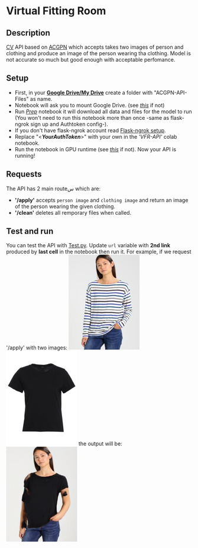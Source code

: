 # Virtual Fitting Room

## Description
[CV](https://www.ibm.com/eg-en/topics/computer-vision) API based on [ACGPN](https://github.com/levindabhi/ACGPN) which accepts takes two images of person and clothing and produce an image of the person wearing tha clothing. Model is not accurate so much but good enough with acceptable perfomance.

## Setup
- First, in your **[Google Drive/My Drive](https://drive.google.com/drive/my-drive)** create a folder with "ACGPN-API-Files" as name.
- Notebook will ask you to mount Google Drive. (see *[this](https://github.com/MahmoudHussienMohamed/Flask-APIs#google-drive)* if not)
- Run *[Prep](https://github.com/MahmoudHussienMohamed/Flask-APIs/blob/main/Flask-ngrok-APIs-VirtualFittingRoomAPI/Prep.ipynb)* notebook it will download all data and files for the model to run (You won't need to run this notebook more than once -same as flask-ngrok sign up and Authtoken config-).
- If you don't have flask-ngrok account read [Flask-ngrok setup](https://github.com/MahmoudHussienMohamed/Flask-APIs#flask-ngrok-setup).
- Replace "\<***YourAuthToken***\>" with your own in the *'VFR-API'* colab notebook.
- Run the notebook in GPU runtime (see *[this](https://github.com/MahmoudHussienMohamed/Flask-APIs#google-colab)* if not).
Now your API is running!

## Requests
The API has 2 main routeس which are:
- **'/apply'** accepts `person image` and `clothing image` and return an image of the person wearing the given clothing.
- **'/clean'** deletes all remporary files when called.


## Test and run
You can test the API with [Test.py](https://github.com/MahmoudHussienMohamed/Flask-APIs/blob/main/Flask-ngrok-APIs-VirtualFittingRoomAPI/Test.py).
Update `url` variable with **2nd link** produced by **last cell** in the notebook then run it.
For example, if we request '/apply' with two images: 
![](https://github.com/MahmoudHussienMohamed/Flask-APIs/blob/main/Flask-ngrok-APIs-VirtualFittingRoomAPI/Input/person.jpg) ![](https://github.com/MahmoudHussienMohamed/Flask-APIs/blob/main/Flask-ngrok-APIs-VirtualFittingRoomAPI/Input/cloth.jpg)
the output will be:
![](https://github.com/MahmoudHussienMohamed/Flask-APIs/blob/main/Flask-ngrok-APIs-VirtualFittingRoomAPI/Output/person%20%2B%20cloth.png)



